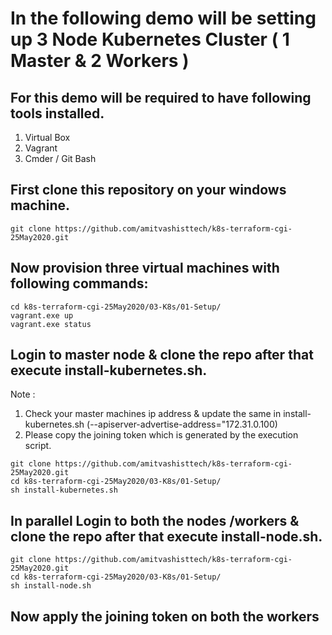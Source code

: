 # In the following demo will be setting up 3 Node Kubernetes Cluster ( 1 Master & 2 Workers ) 

## For this demo will be required to have following tools installed. 
1.	Virtual Box
2.	Vagrant 
3.	Cmder / Git Bash 

## First clone this repository on your windows machine.

```
git clone https://github.com/amitvashisttech/k8s-terraform-cgi-25May2020.git
``` 

## Now provision three virtual machines with following commands:

```
cd k8s-terraform-cgi-25May2020/03-K8s/01-Setup/
vagrant.exe up
vagrant.exe status
```

## Login to master node & clone the repo after that execute install-kubernetes.sh. 

Note : 

1.	Check your master machines ip address & update the same in install-kubernetes.sh (--apiserver-advertise-address="172.31.0.100)
2.	Please copy the joining token which is generated by the execution script. 

```
git clone https://github.com/amitvashisttech/k8s-terraform-cgi-25May2020.git
cd k8s-terraform-cgi-25May2020/03-K8s/01-Setup/
sh install-kubernetes.sh
```

## In parallel Login to both the nodes /workers & clone the repo after that execute install-node.sh. 

```
git clone https://github.com/amitvashisttech/k8s-terraform-cgi-25May2020.git
cd k8s-terraform-cgi-25May2020/03-K8s/01-Setup/
sh install-node.sh
```

## Now apply the joining token on both the workers
